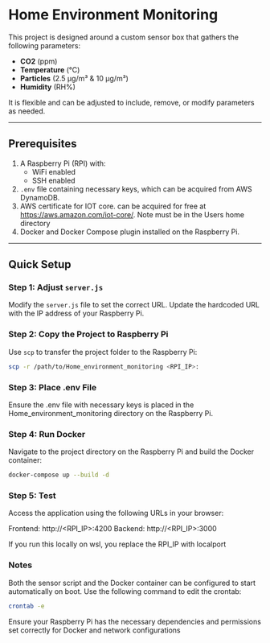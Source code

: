 # Home Environment Monitoring

This project is designed around a custom sensor box that gathers the following parameters:
- **CO2** (ppm)
- **Temperature** (°C)
- **Particles** (2.5 µg/m³ & 10 µg/m³)
- **Humidity** (RH%)

It is flexible and can be adjusted to include, remove, or modify parameters as needed.

---

## Prerequisites
1. A Raspberry Pi (RPI) with:
   - WiFi enabled
   - SSH enabled
2. `.env` file containing necessary keys, which can be acquired from AWS DynamoDB. 
3. AWS certificate for IOT core. can be acquired for free at https://aws.amazon.com/iot-core/. Note must be in the Users home directory
3. Docker and Docker Compose plugin installed on the Raspberry Pi.

---

## Quick Setup

### Step 1: Adjust `server.js`
Modify the `server.js` file to set the correct URL. Update the hardcoded URL with the IP address of your Raspberry Pi.

### Step 2: Copy the Project to Raspberry Pi
Use `scp` to transfer the project folder to the Raspberry Pi:
```bash
scp -r /path/to/Home_environment_monitoring <RPI_IP>:
```

### Step 3: Place .env File
Ensure the .env file with necessary keys is placed in the Home_environment_monitoring directory on the Raspberry Pi.

### Step 4: Run Docker
Navigate to the project directory on the Raspberry Pi and build the Docker container:
```bash
docker-compose up --build -d
```

### Step 5: Test
Access the application using the following URLs in your browser:

Frontend: http://<RPI_IP>:4200
Backend: http://<RPI_IP>:3000

If you run this locally on wsl, you replace the RPI_IP with localport

### Notes
Both the sensor script and the Docker container can be configured to start automatically on boot. Use the following command to edit the crontab:
```bash
crontab -e
```
Ensure your Raspberry Pi has the necessary dependencies and permissions set correctly for Docker and network configurations